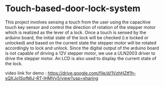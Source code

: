 # Touch-based-door-lock-system
This project involves sensing a touch from the user using the capacitive touch key sensor and control the direction of rotation of the stepper motor which is realized as the lever of a lock.
Once a touch is sensed by the arduino board, the initial state of the lock will be checked (i.e locked or unlocked) and based on the current state the stepper motor will be rotated accordingly to lock and unlock.
Since the digital output of the arduino board is not capable of driving a 12V stepper motor, we use a ULN2003 driver to drive the stepper motor.
An LCD is also used to display the current state of the lock.

video link for demo : https://drive.google.com/file/d/1VzhHZtf1h-sQXJo1SofMiJ-RT-lHMVy5/view?usp=sharing
